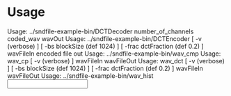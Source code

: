 # Usage
Usage: ../sndfile-example-bin/DCTDecoder number_of_channels
                        coded_wav
                        wavOut
Usage: ../sndfile-example-bin/DCTEncoder [ -v (verbose) ]
               [ -bs blockSize (def 1024) ]
               [ -frac dctFraction (def 0.2) ]
               wavFileIn
               encoded file out
Usage: ../sndfile-example-bin/wav_cmp <original file> <other file>
Usage: wav_cp [ -v (verbose) ]
              wavFileIn wavFileOut
Usage: wav_dct [ -v (verbose) ]
               [ -bs blockSize (def 1024) ]
               [ -frac dctFraction (def 0.2) ]
               wavFileIn wavFileOut
Usage: ../sndfile-example-bin/wav_hist <input file> <channel>
